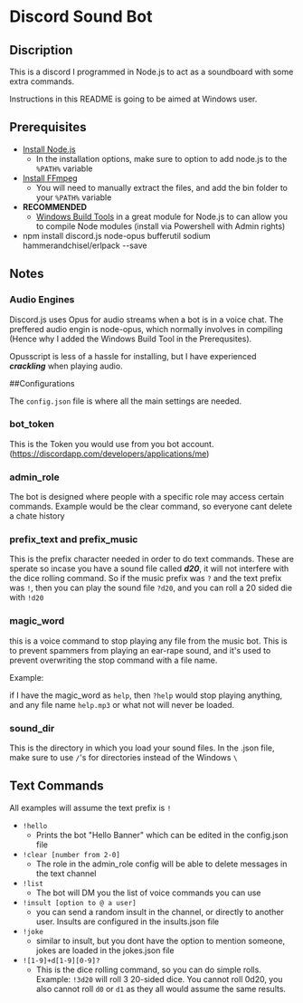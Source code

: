 # Discord Sound Bot

## Discription

This is a discord I programmed in Node.js to act as a soundboard with some extra commands.

Instructions in this README is going to be aimed at Windows user.

## Prerequisites

* [Install Node.js](https://nodejs.org/en/download/)
  * In the installation options, make sure to option to add node.js to the `%PATH%` variable
* [Install FFmpeg](http://adaptivesamples.com/how-to-install-ffmpeg-on-windows/)
  * You will need to manually extract the files, and add the bin folder to your `%PATH%` variable
* **RECOMMENDED**
  * [Windows Build Tools](https://www.npmjs.com/package/windows-build-tools) in a great module for Node.js to can allow you to compile Node modules (install via Powershell with Admin rights)
* npm install discord.js node-opus bufferutil sodium hammerandchisel/erlpack --save

## Notes

### Audio Engines

Discord.js uses Opus for audio streams when a bot is in a voice chat. The preffered audio engin is node-opus, which normally involves in compiling (Hence why I added the Windows Build Tool in the Prerequsites). 

Opusscript is less of a hassle for installing, but I have experienced ***crackling*** when playing audio.

##Configurations

The `config.json` file is where all the main settings are needed.

### bot_token

This is the Token you would use from you bot account. (https://discordapp.com/developers/applications/me)

### admin_role

The bot is designed where people with a specific role may access certain commands. Example would be the clear command, so everyone cant delete a chate history

### prefix_text and prefix_music

This is the prefix character needed in order to do text commands. These are sperate so incase you have a sound file called ***d20***, it will not interfere with the dice rolling command. So if the music prefix was `?` and the text prefix was `!`, then you can play the sound file `?d20`, and you can roll a 20 sided die with `!d20`

### magic_word

this is a voice command to stop playing any file from the music bot. This is to prevent spammers from playing an ear-rape sound, and it's used to prevent overwriting the stop command with a file name.

Example: 

if I have the magic_word as `help`, then `?help` would stop playing anything, and any file name `help.mp3` or what not will never be loaded.

### sound_dir

This is the directory in which you load your sound files. In the .json file, make sure to use `/`'s for directories instead of the Windows `\`

## Text Commands

All examples will assume the text prefix is `!`

* `!hello`
  * Prints the bot "Hello Banner" which can be edited in the config.json file
* `!clear [number from 2-0]`
  * The role in the admin_role config will be able to delete messages in the text channel
* `!list`
  * The bot will DM you the list of voice commands you can use
* `!insult [option to @ a user]`
  * you can send a random insult in the channel, or directly to another user. Insults are configured in the insults.json file
* `!joke`
  * similar to insult, but you dont have the option to mention someone, jokes are loaded in the jokes.json file
* `![1-9]+d[1-9][0-9]?`
  * This is the dice rolling command, so you can do simple rolls. Example: `!3d20` will roll 3 20-sided dice. You cannot roll 0d20, you also cannot roll `d0` or `d1` as they all would assume the same results.
